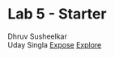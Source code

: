 # Lab 5 - Starter
Dhruv Susheelkar  
Uday Singla
[Expose](https://3dsa.github.io/Lab5_Starter/expose.html)
[Explore](https://3dsa.github.io/Lab5_Starter/explore.html)
